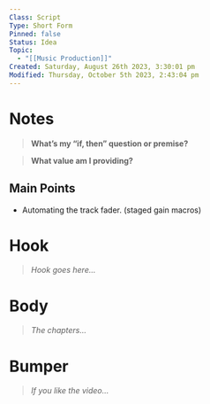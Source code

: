 ```yaml
---
Class: Script
Type: Short Form
Pinned: false
Status: Idea
Topic:
  - "[[Music Production]]"
Created: Saturday, August 26th 2023, 3:30:01 pm
Modified: Thursday, October 5th 2023, 2:43:04 pm
---
```


# Notes

> **What’s my “if, then” question or premise?**

> **What value am I providing?**

## Main Points

- Automating the track fader. (staged gain macros)

# Hook

> *Hook goes here…*

# Body

> *The chapters…*

# Bumper

> *If you like the video…*
